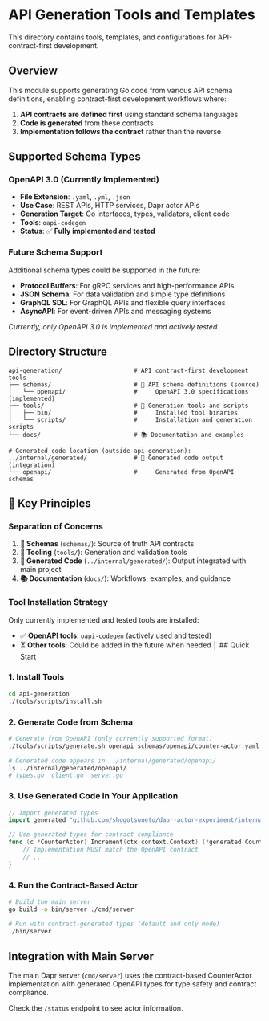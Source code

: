 # API Generation Tools and Templates

This directory contains tools, templates, and configurations for API-contract-first development.

## Overview

This module supports generating Go code from various API schema definitions, enabling contract-first development workflows where:

1. **API contracts are defined first** using standard schema languages
2. **Code is generated** from these contracts
3. **Implementation follows the contract** rather than the reverse

## Supported Schema Types

### OpenAPI 3.0 (Currently Implemented)
- **File Extension**: `.yaml`, `.yml`, `.json`
- **Use Case**: REST APIs, HTTP services, Dapr actor APIs
- **Generation Target**: Go interfaces, types, validators, client code
- **Tools**: `oapi-codegen`
- **Status**: ✅ **Fully implemented and tested**

### Future Schema Support
Additional schema types could be supported in the future:
- **Protocol Buffers**: For gRPC services and high-performance APIs
- **JSON Schema**: For data validation and simple type definitions  
- **GraphQL SDL**: For GraphQL APIs and flexible query interfaces
- **AsyncAPI**: For event-driven APIs and messaging systems

*Currently, only OpenAPI 3.0 is implemented and actively tested.*

## Directory Structure

```
api-generation/                    # API contract-first development tools
├── schemas/                       # 📄 API schema definitions (source)
│   └── openapi/                   #     OpenAPI 3.0 specifications (implemented)
├── tools/                         # 🔧 Generation tools and scripts
│   ├── bin/                       #     Installed tool binaries
│   └── scripts/                   #     Installation and generation scripts
└── docs/                          # 📚 Documentation and examples

# Generated code location (outside api-generation):
../internal/generated/             # 🤖 Generated code output (integration)
└── openapi/                       #     Generated from OpenAPI schemas
```

## 🎯 Key Principles

### Separation of Concerns

1. **📄 Schemas** (`schemas/`): Source of truth API contracts
2. **🔧 Tooling** (`tools/`): Generation and validation tools  
3. **🤖 Generated Code** (`../internal/generated/`): Output integrated with main project
4. **📚 Documentation** (`docs/`): Workflows, examples, and guidance

### Tool Installation Strategy

Only currently implemented and tested tools are installed:
- ✅ **OpenAPI tools**: `oapi-codegen` (actively used and tested)
- ⏳ **Other tools**: Could be added in the future when needed
│   ## Quick Start

### 1. Install Tools
```bash
cd api-generation
./tools/scripts/install.sh
```

### 2. Generate Code from Schema
```bash
# Generate from OpenAPI (only currently supported format)
./tools/scripts/generate.sh openapi schemas/openapi/counter-actor.yaml

# Generated code appears in ../internal/generated/openapi/
ls ../internal/generated/openapi/
# types.go  client.go  server.go
```

### 3. Use Generated Code in Your Application
```go
// Import generated types
import generated "github.com/shogotsuneto/dapr-actor-experiment/internal/generated/openapi"

// Use generated types for contract compliance
func (c *CounterActor) Increment(ctx context.Context) (*generated.CounterState, error) {
    // Implementation MUST match the OpenAPI contract
    // ...
}
```

### 4. Run the Contract-Based Actor
```bash
# Build the main server
go build -o bin/server ./cmd/server

# Run with contract-generated types (default and only mode)
./bin/server
```

## Integration with Main Server

The main Dapr server (`cmd/server`) uses the contract-based CounterActor implementation with generated OpenAPI types for type safety and contract compliance.

Check the `/status` endpoint to see actor information.